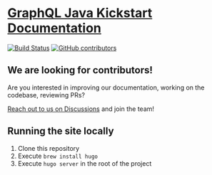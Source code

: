 # [GraphQL Java Kickstart Documentation](https://www.graphql-java-kickstart.com/)
[![Build Status](https://travis-ci.org/graphql-java-kickstart/documentation.svg?branch=master)](https://travis-ci.org/graphql-java-kickstart/documentation)
[![GitHub contributors](https://img.shields.io/github/contributors/graphql-java-kickstart/documentation)](https://img.shields.io/github/contributors/graphql-java-kickstart/documentation)

## We are looking for contributors!
Are you interested in improving our documentation, working on the codebase, reviewing PRs?

[Reach out to us on Discussions](https://github.com/graphql-java-kickstart/graphql-spring-boot/discussions)
and join the team!

## Running the site locally
1. Clone this repository
2. Execute `brew install hugo`
3. Execute `hugo server` in the root of the project
